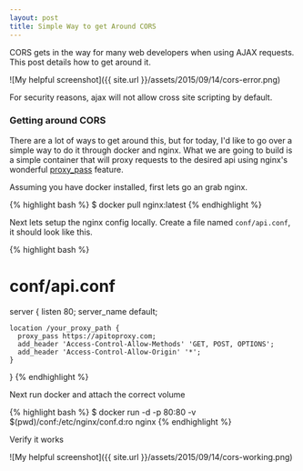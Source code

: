 ```yaml
---
layout: post
title: Simple Way to get Around CORS
---
```


CORS gets in the way for many web developers when using AJAX requests. This post details how to get around it.

![My helpful screenshot]({{ site.url }}/assets/2015/09/14/cors-error.png)

For security reasons, ajax will not allow cross site scripting by default.


### Getting around CORS

There are a lot of ways to get around this, but for today, I'd like to go over a simple way to do it through docker and nginx. What we are going to build is a simple container that will proxy requests to the desired api using nginx's wonderful [proxy_pass](http://nginx.org/en/docs/http/ngx_http_proxy_module.html#proxy_pass) feature.

Assuming you have docker installed, first lets go an grab nginx.

{% highlight bash %}
$ docker pull nginx:latest
{% endhighlight %}

Next lets setup the nginx config locally. Create a file named `conf/api.conf`, it should look like this.

{% highlight bash %}
# conf/api.conf

server {
    listen       80;
    server_name  default;

    location /your_proxy_path {
      proxy_pass https://apitoproxy.com;
      add_header 'Access-Control-Allow-Methods' 'GET, POST, OPTIONS';
      add_header 'Access-Control-Allow-Origin' '*';
    }
}
{% endhighlight %}

Next run docker and attach the correct volume

{% highlight bash %}
$ docker run -d -p 80:80 -v $(pwd)/conf:/etc/nginx/conf.d:ro nginx
{% endhighlight %}

Verify it works

![My helpful screenshot]({{ site.url }}/assets/2015/09/14/cors-working.png)
